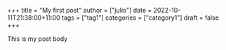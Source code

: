 +++
title = "My first post"
author = ["julio"]
date = 2022-10-11T21:38:00+11:00
tags = ["tag1"]
categories = ["category1"]
draft = false
+++

This is my post body
